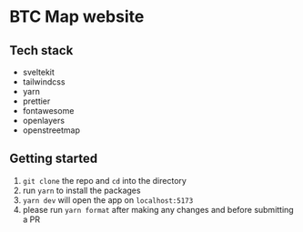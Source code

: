 # BTC Map website

## Tech stack

- sveltekit
- tailwindcss
- yarn
- prettier
- fontawesome
- openlayers
- openstreetmap

## Getting started

1. `git clone` the repo and `cd` into the directory
2. run `yarn` to install the packages
3. `yarn dev` will open the app on `localhost:5173`
4. please run `yarn format` after making any changes and before submitting a PR
